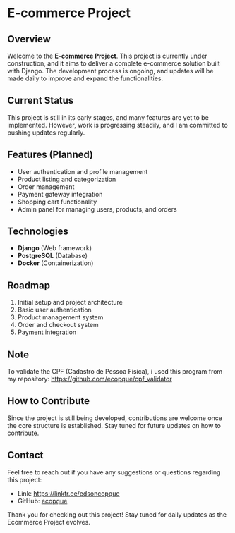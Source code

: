 # E-commerce Project

## Overview

Welcome to the **E-commerce Project**. This project is currently under construction, and it aims to deliver a complete e-commerce solution built with Django. The development process is ongoing, and updates will be made daily to improve and expand the functionalities.

## Current Status

This project is still in its early stages, and many features are yet to be implemented. However, work is progressing steadily, and I am committed to pushing updates regularly.

## Features (Planned)

- User authentication and profile management
- Product listing and categorization
- Order management
- Payment gateway integration
- Shopping cart functionality
- Admin panel for managing users, products, and orders

## Technologies

- **Django** (Web framework)
- **PostgreSQL** (Database)
- **Docker** (Containerization)

## Roadmap

1. Initial setup and project architecture
2. Basic user authentication
3. Product management system
4. Order and checkout system
5. Payment integration

## Note
To validate the CPF (Cadastro de Pessoa Física), i used this program from my repository: https://github.com/ecopque/cpf_validator

## How to Contribute

Since the project is still being developed, contributions are welcome once the core structure is established. Stay tuned for future updates on how to contribute.

## Contact

Feel free to reach out if you have any suggestions or questions regarding this project:

- Link: https://linktr.ee/edsoncopque
- GitHub: [ecopque](https://github.com/ecopque)

Thank you for checking out this project! Stay tuned for daily updates as the Ecommerce Project evolves.
